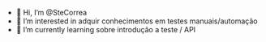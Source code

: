 - 👋 Hi, I’m @SteCorrea
- 👀 I’m interested in adquir conhecimentos em testes manuais/automação
- 🌱 I’m currently learning  sobre introdução a teste / API

<!---
SteCorrea/SteCorrea is a ✨ special ✨ repository because its `README.md` (this file) appears on your GitHub profile.
You can click the Preview link to take a look at your changes.
--->
